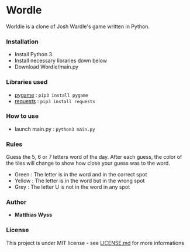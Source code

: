 # Wordle


Worldle is a clone of Josh Wardle's game written in Python.


### Installation

* Install Python 3
* Install necessary libraries down below
* Download Wordle/main.py

### Libraries used

* [pygame](https://www.pygame.org) : ``` pip3 install pygame ```
* [requests](https://docs.python-requests.org) : ``` pip3 install requests ```

### How to use

* launch main.py : ``` python3 main.py ```

### Rules

Guess the 5, 6 or 7 letters word of the day.
After each guess, the color of the tiles will change to show how close your guess was to the word.

* Green : The letter is in the word and in the correct spot
* Yellow : The letter is in the word but in the wrong spot
* Grey : The letter U is not in the word in any spot

### Author

* **Matthias Wyss**

### License

This project is under MIT license - see [LICENSE.md](https://github.com/matthias-wyss/Wordle/blob/main/LICENSE.md) for more informations
